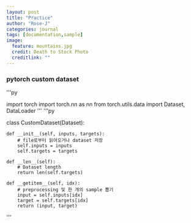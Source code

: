 ```yaml
---
layout: post
title: "Practice"
author: "Rose-J"
categories: journal
tags: [documentation,sample]
image:
  feature: mountains.jpg
  credit: Death to Stock Photo
  creditlink: ""
---
```



### pytorch custom dataset

'''py

import torch
import torch.nn as nn
from torch.utils.data import Dataset, DataLoader
'''
'''py

class CustomDataset(Dataset):

    def __init__(self, inputs, targets):
        # file로부터 읽어오거나 dataset 저장
        self.inputs = inputs
        self.targets = targets

    def __len__(self):
        # Dataset length
        return len(self.targets)

    def __getitem__(self, idx):
        # preprocessing 및 한 개의 sample 뽑기
        input = self.inputs[idx]
        target = self.targets[idx]
        return (input, target)
'''

